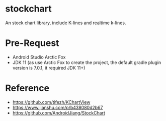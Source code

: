 stockchart
=================
An stock chart library, include K-lines and realtime k-lines.

Pre-Request
=================
- Android Studio Arctic Fox
- JDK 11 (as use Arctic Fox to create the project, the default gradle plugin version is 7.0.1, it required JDK 11+)


Reference
==================
- https://github.com/tifezh/KChartView
- https://www.jianshu.com/p/b438080d2b67
- https://github.com/AndroidJiang/StockChart